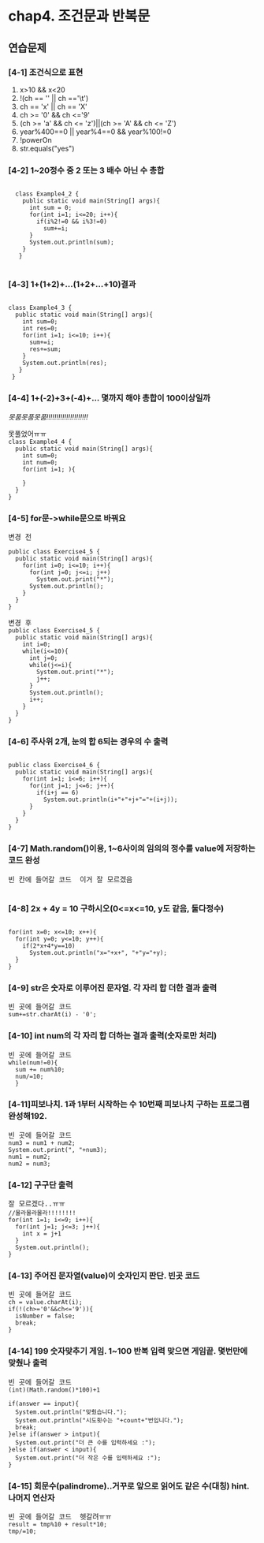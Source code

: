 # chap4. 조건문과 반복문  
## 연습문제  
### [4-1] 조건식으로 표현  
1. x>10 && x<20  
2. !(ch == '' || ch =='\t')  
3. ch == 'x' || ch == 'X'  
4. ch >= '0' && ch <='9'  
5. (ch >= 'a' && ch <= 'z')||(ch >= 'A' && ch <= 'Z')  
6. year%400==0 || year%4==0 && year%100!=0  
7. !powerOn  
8. str.equals("yes")    
### [4-2] 1~20정수 중 2 또는 3 배수 아닌 수 총합  
<pre><code>
  class Example4_2 {
    public static void main(String[] args){
      int sum = 0;
      for(int i=1; i<=20; i++){
        if(i%2!=0 && i%3!=0)
          sum+=i;
      }
      System.out.println(sum);
    }
   }  
   </code></pre>
### [4-3] 1+(1+2)+...(1+2+...+10)결과  
<pre><code>
class Example4_3 {
  public static void main(String[] args){
    int sum=0;
    int res=0;
    for(int i=1; i<=10; i++){
      sum+=i;
      res+=sum;
    }
    System.out.println(res);
   }
 }
</code></pre>  
### [4-4] 1+(-2)+3+(-4)+... 몇까지 해야 총합이 100이상일까  
_못품못품못품!!!!!!!!!!!!!!!!!!!!!_
<pre>못풀었어ㅠㅠ<code>
class Example4_4 {
  public static void main(String[] args){
    int sum=0;
    int num=0;
    for(int i=1; ){
      
    }
  }
}
</code></pre>
### [4-5] for문->while문으로 바꿔요  
<pre>변경 전
<code>
public class Exercise4_5 {
  public static void main(String[] args){
    for(int i=0; i<=10; i++){
      for(int j=0; j<=i; j++)
        System.out.print("*");
      System.out.println();
    }
  }
}
</code></pre>  
<pre>변경 후<code>
public class Exercise4_5 {
  public static void main(String[] args){
    int i=0;
    while(i<=10){
      int j=0;
      while(j<=i){
        System.out.print("*");
        j++;
      }
      System.out.println();
      i++;
    }
  }
}</code>
</pre>
### [4-6] 주사위 2개, 눈의 합 6되는 경우의 수 출력  
<pre><code>
public class Exercise4_6 {
  public static void main(String[] args){
    for(int i=1; i<=6; i++){
      for(int j=1; j<=6; j++){
        if(i+j == 6)
          System.out.println(i+"+"+j+"="+(i+j));
      }
    }
  }
}
</code></pre>  
### [4-7] Math.random()이용, 1~6사이의 임의의 정수를 value에 저장하는 코드 완성  
<pre>빈 칸에 들어갈 코드  이거 잘 모르겠음<code>

</code></pre>  
### [4-8] 2x + 4y = 10 구하시오(0<=x<=10, y도 같음, 둘다정수)  
<pre><code>
for(int x=0; x<=10; x++){
  for(int y=0; y<=10; y++){
    if(2*x+4*y==10)
      System.out.println("x="+x+", "+"y="+y);
  }
}
</code></pre>  
### [4-9] str은 숫자로 이루어진 문자열. 각 자리 합 더한 결과 출력  
<pre>빈 곳에 들어갈 코드<code>
sum+=str.charAt(i) - '0';
</code></pre>  
### [4-10] int num의 각 자리 합 더하는 결과 출력(숫자로만 처리)  
<pre>빈 곳에 들어갈 코드<code>
while(num!=0){
  sum += num%10;
  num/=10;
  }
</code></pre>  
### [4-11]피보나치. 1과 1부터 시작하는 수 10번째 피보나치 구하는 프로그램 완성해192.  
<pre>빈 곳에 들어갈 코드<code>
num3 = num1 + num2;
System.out.print(", "+num3);
num1 = num2;
num2 = num3;
</code></pre>  
### [4-12] 구구단 출력  
<pre>잘 모르겠다..ㅠㅠ<code>
//몰라몰라몰라!!!!!!!!
for(int i=1; i<=9; i++){
  for(int j=1; j<=3; j++){
    int x = j+1
  }
  System.out.println();
}
</code></pre>  
### [4-13] 주어진 문자열(value)이 숫자인지 판단. 빈곳 코드  
<pre>빈 곳에 들어갈 코드<code>
ch = value.charAt(i);
if(!(ch>='0'&&ch<='9')){
  isNumber = false;
  break;
}
</code></pre>  
### [4-14] 199 숫자맞추기 게임. 1~100 반복 입력 맞으면 게임끝. 몇번만에 맞췄나 출력  
<pre>빈 곳에 들어갈 코드<code>
(int)(Math.random()*100)+1  

if(answer == input){
  System.out.println("맞췄습니다.");
  System.out.println("시도횟수는 "+count+"번입니다.");
  break;
}else if(answer > intput){
  System.out.print("더 큰 수를 입력하세요 :");
}else if(answer < input){
  System.out.print("더 작은 수를 입력하세요 :");
}
</code></pre>  
### [4-15] 회문수(palindrome)..거꾸로 앞으로 읽어도 같은 수(대칭) hint. 나머지 연산자  
<pre>빈 곳에 들어갈 코드  헷갈려ㅠㅠ<code>
result = tmp%10 + result*10;
tmp/=10;
</code></pre>  





